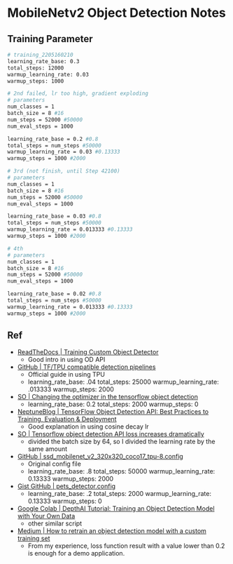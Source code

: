 # MobileNetv2 Object Detection Notes
## Training Parameter
```bash
# training_2205160210
learning_rate_base: 0.3
total_steps: 12000
warmup_learning_rate: 0.03
warmup_steps: 1000

# 2nd failed, lr too high, gradient exploding
# parameters
num_classes = 1
batch_size = 8 #16
num_steps = 52000 #50000
num_eval_steps = 1000

learning_rate_base = 0.2 #0.8
total_steps = num_steps #50000
warmup_learning_rate = 0.03 #0.13333
warmup_steps = 1000 #2000

# 3rd (not finish, until Step 42100)
# parameters
num_classes = 1
batch_size = 8 #16
num_steps = 52000 #50000
num_eval_steps = 1000

learning_rate_base = 0.03 #0.8
total_steps = num_steps #50000
warmup_learning_rate = 0.013333 #0.13333
warmup_steps = 1000 #2000

# 4th
# parameters
num_classes = 1
batch_size = 8 #16
num_steps = 52000 #50000
num_eval_steps = 1000

learning_rate_base = 0.02 #0.8
total_steps = num_steps #50000
warmup_learning_rate = 0.013333 #0.13333
warmup_steps = 1000 #2000

```

## Ref
- [ReadTheDocs | Training Custom Object Detector](https://tensorflow-object-detection-api-tutorial.readthedocs.io/en/latest/training.html#evaluating-the-model-optional)
  - Good intro in using OD API
- [GitHub | TF/TPU compatible detection pipelines](https://github.com/tensorflow/models/blob/master/research/object_detection/g3doc/tpu_compatibility.md)
  - Official guide in using TPU
  - learning_rate_base: .04
    total_steps: 25000
    warmup_learning_rate: .013333
    warmup_steps: 2000
- [SO | Changing the optimizer in the tensorflow object detection](https://stackoverflow.com/questions/56167463/changing-the-optimizer-in-the-tensorflow-object-detection)
  - learning_rate_base: 0.2
    total_steps: 2000
    warmup_steps: 0
- [NeptuneBlog | TensorFlow Object Detection API: Best Practices to Training, Evaluation & Deployment](https://neptune.ai/blog/tensorflow-object-detection-api-best-practices-to-training-evaluation-deployment)
  - Good explanation in using cosine decay lr
- [SO | Tensorflow object detection API loss increases dramatically](https://stackoverflow.com/questions/68834108/tensorflow-object-detection-api-loss-increases-dramatically)
  - divided the batch size by 64, so I divided the learning rate by the same amount
- [GitHub | ssd_mobilenet_v2_320x320_coco17_tpu-8.config](https://github.com/tensorflow/models/blob/master/research/object_detection/configs/tf2/ssd_mobilenet_v2_320x320_coco17_tpu-8.config)
  - Original config file
  - learning_rate_base: .8
    total_steps: 50000
    warmup_learning_rate: 0.13333
    warmup_steps: 2000
- [Gist GitHub | pets_detector.config](https://gist.githubusercontent.com/sayakpaul/70c414fbe581def12f4b500659372c4f/raw/4f6c52548749c2991af4357e0fe07466382274a1/pets_detector.config)
  - learning_rate_base: .2
    total_steps: 2000
    warmup_learning_rate: 0.13333
    warmup_steps: 0
- [Google Colab | DepthAI Tutorial: Training an Object Detection Model with Your Own Data](https://colab.research.google.com/github/luxonis/depthai-ml-training/blob/master/colab-notebooks/Easy_Object_Detection_With_Custom_Data_Demo_Training.ipynb#scrollTo=CjDHjhKQofT5)
  - other similar script
- [Medium | How to retrain an object detection model with a custom training set](https://medium.com/analytics-vidhya/how-to-retrain-an-object-detection-model-with-a-custom-training-set-c827aa3eb796)
  - From my experience, loss function result with a value lower than 0.2 is enough for a demo application.